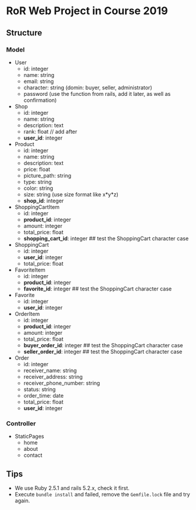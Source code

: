 # RoR Web Project in Course 2019

## Structure

### Model

- User
  - id: integer
  - name: string
  - email: string
  - character: string (domin: buyer, seller, administrator)
  - password (use the function from rails, add it later, as well as confirmation)
- Shop
  - id: integer
  - name: string
  - description: text
  - rank: float             // add after
  - **user_id**: integer
- Product
  - id: integer
  - name: string
  - description: text
  - price: float
  - picture_path: string
  - type: string
  - color: string
  - size: string (use size format like x\*y\*z) 
  - **shop_id**: integer
- ShoppingCartItem
  - id: integer
  - **product_id**: integer
  - amount: integer
  - total_price: float
  - **shopping_cart_id**: integer \#\# test the ShoppingCart character case
- ShoppingCart
  - id: integer
  - **user_id**: integer
  - total_price: float
- FavoriteItem
  - id: integer
  - **product_id**: integer
  - **favorite_id**: integer \#\# test the ShoppingCart character case
- Favorite
  - id: integer
  - **user_id**: integer
- OrderItem
  - id: integer
  - **product_id**: integer
  - amount: integer
  - total_price: float
  - **buyer_order_id**: integer \#\# test the ShoppingCart character case
  - **seller_order_id**: integer \#\# test the ShoppingCart character case
- Order
  - id: integer
  - receiver_name: string
  - receiver_address: string
  - receiver_phone_number: string
  - status: string
  - order_time: date
  - total_price: float
  - **user_id**: integer

### Controller

- StaticPages
  - home
  - about
  - contact

## Tips

- We use Ruby 2.5.1 and rails 5.2.x, check it first.
- Execute `bundle install` and failed, remove the `Gemfile.lock` file and try again.